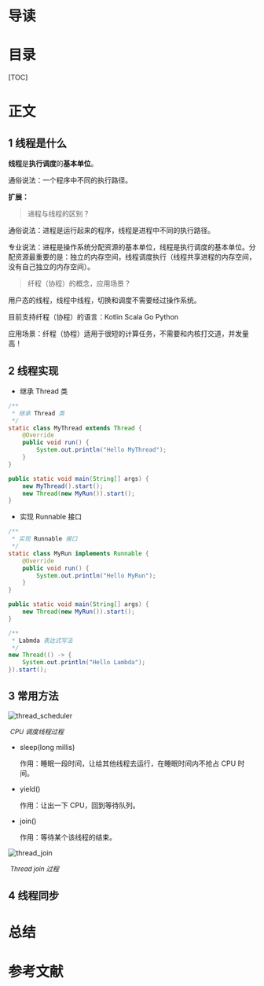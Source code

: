 # 导读



# 目录

[TOC]

# 正文

## 1 线程是什么

**线程**是**执行调度**的**基本单位**。

通俗说法：一个程序中不同的执行路径。



**扩展：**

> 进程与线程的区别？

通俗说法：进程是运行起来的程序，线程是进程中不同的执行路径。

专业说法：进程是操作系统分配资源的基本单位，线程是执行调度的基本单位。分配资源最重要的是：独立的内存空间，线程调度执行（线程共享进程的内存空间，没有自己独立的内存空间）。



> 纤程（协程）的概念，应用场景？

用户态的线程，线程中线程，切换和调度不需要经过操作系统。

目前支持纤程（协程）的语言：Kotlin Scala Go Python

应用场景：纤程（协程）适用于很短的计算任务，不需要和内核打交道，并发量高！



## 2 线程实现

* 继承 Thread 类

```java
/**
 * 继承 Thread 类
 */
static class MyThread extends Thread {
    @Override
    public void run() {
        System.out.println("Hello MyThread");
    }
}

public static void main(String[] args) {
    new MyThread().start();
    new Thread(new MyRun()).start();
}
```



* 实现 Runnable 接口

```java
/**
 * 实现 Runnable 接口
 */
static class MyRun implements Runnable {
    @Override
    public void run() {
        System.out.println("Hello MyRun");
    }
}

public static void main(String[] args) {
    new Thread(new MyRun()).start();
}
```



```java
/**
 * Labmda 表达式写法
 */
new Thread(() -> {
    System.out.println("Hello Lambda");
}).start();
```





## 3 常用方法

![thread_scheduler](https://gitee.com/struggle3014/picBed/raw/master/thread_scheduler.png)

​																			<font size="2">*CPU 调度线程过程*</font>

* sleep(long millis)

  作用：睡眠一段时间，让给其他线程去运行，在睡眠时间内不抢占 CPU 时间。

* yield()

  作用：让出一下 CPU，回到等待队列。

* join()

  作用：等待某个该线程的结束。

![thread_join](https://gitee.com/struggle3014/picBed/raw/master/thread_join.png)

​																			<font size="2">*Thread join 过程*</font>

## 4 线程同步





# 总结



# 参考文献

